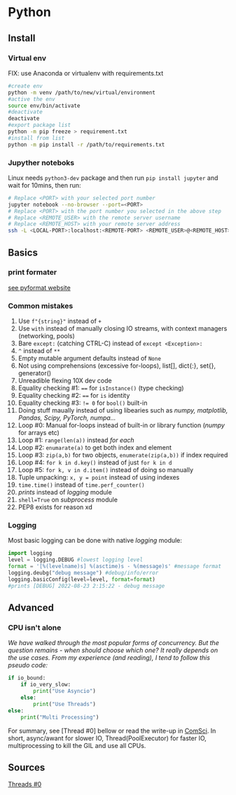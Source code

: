 # Python

## Install

### Virtual env

FIX: use Anaconda or virtualenv with requirements.txt

```bash
#create env
python -m venv /path/to/new/virtual/environment
#active the env
source env/bin/activate
#deactivate
deactivate
#export package list
python -m pip freeze > requirement.txt
#install from list
python -m pip install -r /path/to/requirements.txt
```

### Jupyther noteboks

Linux needs `python3-dev` package and then run `pip install jupyter` and wait for 10mins, then run:

```bash
# Replace <PORT> with your selected port number
jupyter notebook --no-browser --port=<PORT>
# Replace <PORT> with the port number you selected in the above step
# Replace <REMOTE_USER> with the remote server username
# Replace <REMOTE_HOST> with your remote server address
ssh -L <LOCAL-PORT>:localhost:<REMOTE-PORT> <REMOTE_USER>@<REMOTE_HOST>
```

## Basics

### print formater

[see pyformat website](https://pyformat.info)

### Common mistakes

1. Use `f"{string}"` instead of `+`
2. Use `with` instead of manually closing IO streams, with context managers (networking, pools)
3. Bare `except:` (catching CTRL-C) instead of `except <Exception>:`
4. `^` instead of `**`
5. Empty mutable argument defaults instead of `None`
6. Not using comprehensions (excessive for-loops), list[], dict{:}, set{}, generator()
7. Unreadible flexing 10X dev code
8. Equality checking #1: `==` for `isInstance()` (type checking)
9. Equality checking #2: `==` for `is` identity
10. Equality checking #3: `!= 0` for `bool()` built-in
11. Doing stuff maually instead of using libearies such as *numpy, matplotlib, Pandas, Scipy, PyTorch, numpa...*
12. Loop #0: Manual for-loops instead of built-in or library function (*numpy* for arrays etc)
13. Loop #1: `range(len(a))` instead *for each*
14. Loop #2: `enumarate(a)` to get both index and element
15. Loop #3: `zip(a,b)` for two objects, `enumerate(zip(a,b))` if index required
16. Loop #4: `for k in d.key()` instead of just `for k in d`
17. Loop #5: `for k, v in d.item()` instead of doing so manually
18. Tuple unpacking: `x, y = point` instead of using indexes
19. `time.time()` instead of `time.perf_counter()`
20. *prints* instead of *logging* module
21. `shell=True` on *subprocess* module
22. PEP8 exists for reason xd

### Logging

Most basic logging can be done with native *logging* module:

```Python
import logging
level = logging.DEBUG #lowest logging level
format = '[%(levelname)s] %(asctime)s - %(message)s' #message format
logging.deubg("debug message") #debug/info/error
logging.basicConfig(level=level, format=format)
#prints [DEBUG] 2022-08-23 2:15:22 - debug message
```

## Advanced

### CPU isn't alone

*We have walked through the most popular forms of concurrency. But the question remains - when should choose which one? It really depends on the use cases. From my experience (and reading), I tend to follow this pseudo code:*

```Python
if io_bound:
    if io_very_slow:
        print("Use Asyncio")
    else:
        print("Use Threads")
else:
    print("Multi Processing")
```

For summary, see [Thread #0] bellow or read the write-up in [ComSci](ComputerScience.md).
In short, async/awant for slower IO, Thread(PoolExecutor) for faster IO, multiprocessing to kill the GIL and use all CPUs.

## Sources

[Threads #0](https://leimao.github.io/blog/Python-Concurrency-High-Level/)

